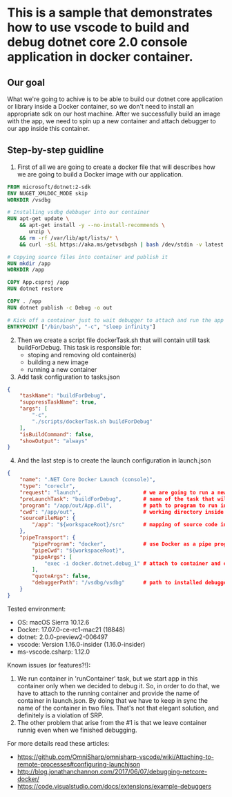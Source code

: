 # This is a sample that demonstrates how to use vscode to build and debug dotnet core 2.0 console application in docker container. 

## Our goal
What we're going to achive is to be able to build our dotnet core application or library inside a Docker container, so we don't need to install an appropriate sdk on our host machine. After we successfully build an image with the app, we need to spin up a new container and attach debugger to our app inside this container.

## Step-by-step guidline
1. First of all we are going to create a docker file that will describes how we are going to build a Docker image with our application.
```dockerfile
FROM microsoft/dotnet:2-sdk
ENV NUGET_XMLDOC_MODE skip
WORKDIR /vsdbg

# Installing vsdbg debbuger into our container 
RUN apt-get update \
    && apt-get install -y --no-install-recommends \
       unzip \
    && rm -rf /var/lib/apt/lists/* \
    && curl -sSL https://aka.ms/getvsdbgsh | bash /dev/stdin -v latest -l /vsdbg

# Copying source files into container and publish it
RUN mkdir /app
WORKDIR /app

COPY App.csproj /app
RUN dotnet restore

COPY . /app
RUN dotnet publish -c Debug -o out

# Kick off a container just to wait debugger to attach and run the app
ENTRYPOINT ["/bin/bash", "-c", "sleep infinity"]
```
2. Then we create a script file dockerTask.sh that will contain utill task buildForDebug.
This task is responsible for:
    - stoping and removing old container(s)
    - building a new image
    - running a new container 
3. Add task configuration to tasks.json
```json
{
    "taskName": "buildForDebug",
    "suppressTaskName": true,
    "args": [
        "-c",
        "./scripts/dockerTask.sh buildForDebug"
    ],
    "isBuildCommand": false,
    "showOutput": "always"
}
```
4. And the last step is to create the launch configuration in launch.json
```json
{
    "name": ".NET Core Docker Launch (console)",
    "type": "coreclr",
    "request": "launch",                    # we are going to run a new instance of our application
    "preLaunchTask": "buildForDebug",       # name of the task that will build and run a container
    "program": "/app/out/App.dll",          # path to program to run inside a container
    "cwd": "/app/out",                      # working directory inside a container
    "sourceFileMap": {
        "/app": "${workspaceRoot}/src"      # mapping of source code inside a container to the source code on a host machine
    },
    "pipeTransport": {
        "pipeProgram": "docker",            # use Docker as a pipe program
        "pipeCwd": "${workspaceRoot}",
        "pipeArgs": [
            "exec -i docker.dotnet.debug_1" # attach to container and execute command of running app with attached debbuger
        ],
        "quoteArgs": false,
        "debuggerPath": "/vsdbg/vsdbg"      # path to installed debugger inside a container
    }
}
```

Tested environment:
* OS: macOS Sierra 10.12.6
* Docker: 17.07.0-ce-rc1-mac21 (18848)
* dotnet: 2.0.0-preview2-006497
* vscode: Version 1.16.0-insider (1.16.0-insider)
* ms-vscode.csharp: 1.12.0

Known issues (or features?!):
1. We run container in 'runContainer' task, but we start app in this container only when we decided to debug it. So, in order to do that, we have to attach to the running container and provide the name of container in launch.json. By doing that we have to keep in sync the name of the container in two files. That's not that elegant solution, and definitely is a violation of SRP.
2. The other problem that arise from the #1 is that we leave container runnig even when we finished debugging.

For more details read these articles:
* https://github.com/OmniSharp/omnisharp-vscode/wiki/Attaching-to-remote-processes#configuring-launchjson
* http://blog.jonathanchannon.com/2017/06/07/debugging-netcore-docker/
* https://code.visualstudio.com/docs/extensions/example-debuggers